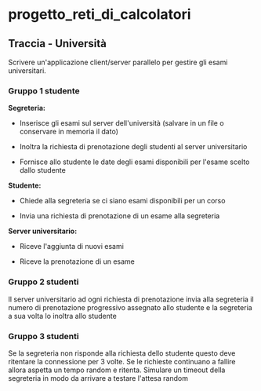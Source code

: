 # progetto_reti_di_calcolatori

## Traccia - Università
Scrivere un'applicazione client/server parallelo per gestire gli esami universitari.

### Gruppo 1 studente

**Segreteria:**

- Inserisce gli esami sul server dell'università (salvare in un file o conservare in memoria il dato)

- Inoltra la richiesta di prenotazione degli studenti al server universitario

- Fornisce allo studente le date degli esami disponibili per l'esame scelto dallo studente


**Studente:**

- Chiede alla segreteria se ci siano esami disponibili per un corso

- Invia una richiesta di prenotazione di un esame alla segreteria


**Server universitario:**

- Riceve l'aggiunta di nuovi esami

- Riceve la prenotazione di un esame

### Gruppo 2 studenti

Il server universitario ad ogni richiesta di prenotazione invia alla segreteria il numero di prenotazione progressivo assegnato allo studente e la segreteria a sua volta lo inoltra allo studente 

### Gruppo 3 studenti

Se la segreteria non risponde alla richiesta dello studente questo deve ritentare la connessione per 3 volte. Se le richieste continuano a  fallire allora aspetta un tempo random e ritenta. Simulare un timeout della segreteria in modo da arrivare a testare l'attesa random
